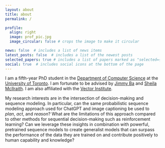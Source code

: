 ```yaml
---
layout: about
title: about
permalink: /

profile:
  align: right
  image: prof_pic.jpg
  image_circular: false # crops the image to make it circular

news: false  # includes a list of news items
latest_posts: false  # includes a list of the newest posts
selected_papers: true # includes a list of papers marked as "selected={true}"
social: true  # includes social icons at the bottom of the page
---
```


I am a fifth-year PhD student in the [Department of Computer Science](https://web.cs.toronto.edu/) at the [University of Toronto](https://www.utoronto.ca/). I am fortunate to be advised by [Jimmy Ba](https://jimmylba.github.io/) and [Sheila McIlraith](https://www.cs.toronto.edu/~sheila/). I am also affiliated with the [Vector Institute](https://vectorinstitute.ai/).

My research interests are in the intersection of decision-making and sequence modeling. In particular, can the same probabilistic sequence modeling approach used for ChatGPT and image captioning be used to *plan*, *act*, and *reason*? What are the limitations of this approach compared to other methods for sequential decision-making such as reinforcement learning? Can we leverage these insights in combination with powerful, pretrained sequence models to create generalist models that can surpass the performance of the data they are trained on and contribute positively to human capability and knowledge?

<!-- My research journey started during my undergrad at UC Berkeley, where I worked with Pieter Abbeel and Sergey Levine on multi-agent reinforcement learning. When I started my PhD, I became interested in how simple sequence modeling approaches can be used in place of reinforcement learning. In my research on the topic, I discovered an [explicit relationship between optimal planning and sequence modeling](https://arxiv.org/abs/2012.02419), explored the limitations of such an approach in [stochastic environments](https://arxiv.org/abs/2205.15967), and created a [state-of-the-art agent for Minecraft](https://arxiv.org/abs/2306.00937) which can follow text instructions and solve a variety of tasks in the game. -->